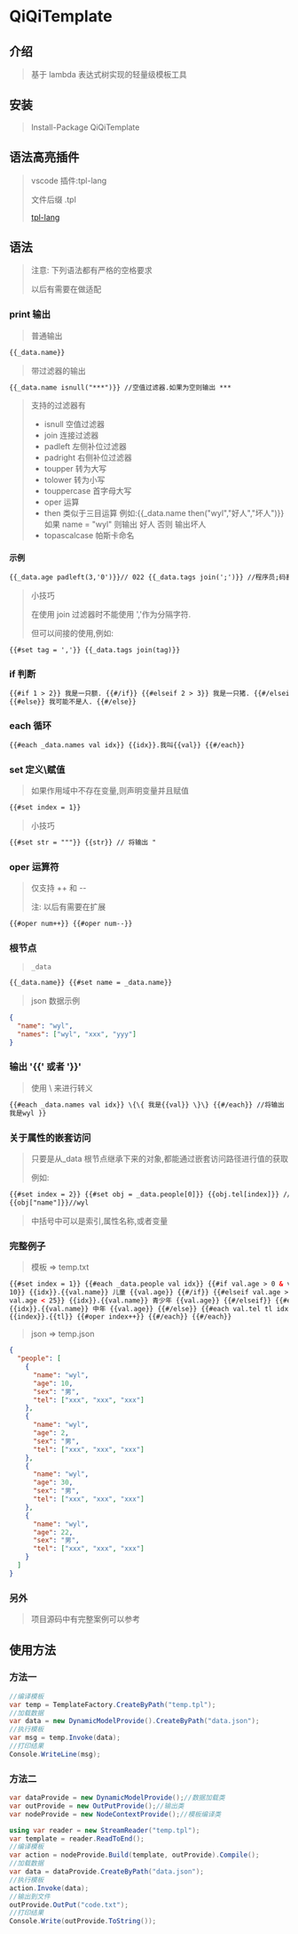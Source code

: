# QiQiTemplate

## 介绍

> 基于 lambda 表达式树实现的轻量级模板工具

## 安装

> Install-Package QiQiTemplate

## 语法高亮插件

> vscode 插件:tpl-lang
>
> 文件后缀 .tpl
>
> [tpl-lang](https://gitee.com/qiqigouwo/tpl-lang.git)

## 语法

> 注意: 下列语法都有严格的空格要求
>
> 以后有需要在做适配

### print 输出

> 普通输出

```html
{{_data.name}}
```

> 带过滤器的输出

```html
{{_data.name isnull("***")}} //空值过滤器.如果为空则输出 ***
```

> 支持的过滤器有
>
> - isnull 空值过滤器
> - join 连接过滤器
> - padleft 左侧补位过滤器
> - padright 右侧补位过滤器
> - toupper 转为大写
> - tolower 转为小写
> - touppercase 首字母大写
> - oper 运算
> - then 类似于三目运算 例如:{{_data.name then("wyl","好人","坏人")}} 如果 name = "wyl" 则输出 好人 否则 输出坏人
> - topascalcase 帕斯卡命名

#### 示例

```html
{{_data.age padleft(3,'0')}}// 022 {{_data.tags join(';')}} //程序员;码畜
```

> 小技巧
>
> 在使用 join 过滤器时不能使用 ','作为分隔字符.
>
> 但可以间接的使用,例如:

```html
{{#set tag = ','}} {{_data.tags join(tag)}}
```

### if 判断

```html
{{#if 1 > 2}} 我是一只额. {{#/if}} {{#elseif 2 > 3}} 我是一只猪. {{#/elseif}}
{{#else}} 我可能不是人. {{#/else}}
```

### each 循环

```html
{{#each _data.names val idx}} {{idx}}.我叫{{val}} {{#/each}}
```

### set 定义\赋值

> 如果作用域中不存在变量,则声明变量并且赋值

```html
{{#set index = 1}}
```

> 小技巧

```html
{{#set str = """}} {{str}} // 将输出 "
```

### oper 运算符

> 仅支持 ++ 和 --
>
> 注: 以后有需要在扩展

```html
{{#oper num++}} {{#oper num--}}
```

### 根节点

> `_data`

```html
{{_data.name}} {{#set name = _data.name}}
```

> json 数据示例

```json
{
  "name": "wyl",
  "names": ["wyl", "xxx", "yyy"]
}
```

### 输出 '{{' 或者 '}}'

> 使用 \ 来进行转义

```html
{{#each _data.names val idx}} \{\{ 我是{{val}} \}\} {{#/each}} //将输出 {{
我是wyl }}
```

### 关于属性的嵌套访问

> 只要是从\_data 根节点继承下来的对象,都能通过嵌套访问路径进行值的获取
>
> 例如:

```html
{{#set index = 2}} {{#set obj = _data.people[0]}} {{obj.tel[index]}} //xxx
{{obj["name"]}}//wyl
```

> 中括号中可以是索引,属性名称,或者变量

### 完整例子

> 模板 => temp.txt

```html
{{#set index = 1}} {{#each _data.people val idx}} {{#if val.age > 0 & val.age <=
10}} {{idx}}.{{val.name}} 儿童 {{val.age}} {{#/if}} {{#elseif val.age > 10 &
val.age < 25}} {{idx}}.{{val.name}} 青少年 {{val.age}} {{#/elseif}} {{#else}}
{{idx}}.{{val.name}} 中年 {{val.age}} {{#/else}} {{#each val.tel tl idx2}}
{{index}}.{{tl}} {{#oper index++}} {{#/each}} {{#/each}}
```

> json => temp.json

```json
{
  "people": [
    {
      "name": "wyl",
      "age": 10,
      "sex": "男",
      "tel": ["xxx", "xxx", "xxx"]
    },
    {
      "name": "wyl",
      "age": 2,
      "sex": "男",
      "tel": ["xxx", "xxx", "xxx"]
    },
    {
      "name": "wyl",
      "age": 30,
      "sex": "男",
      "tel": ["xxx", "xxx", "xxx"]
    },
    {
      "name": "wyl",
      "age": 22,
      "sex": "男",
      "tel": ["xxx", "xxx", "xxx"]
    }
  ]
}
```

### 另外

> 项目源码中有完整案例可以参考

## 使用方法

### 方法一

```cs
//编译模板
var temp = TemplateFactory.CreateByPath("temp.tpl");
//加载数据
var data = new DynamicModelProvide().CreateByPath("data.json");
//执行模板
var msg = temp.Invoke(data);
//打印结果
Console.WriteLine(msg);
```

### 方法二

```cs
var dataProvide = new DynamicModelProvide();//数据加载类
var outProvide = new OutPutProvide();//输出类
var nodeProvide = new NodeContextProvide();//模板编译类

using var reader = new StreamReader("temp.tpl");
var template = reader.ReadToEnd();
//编译模板
var action = nodeProvide.Build(template, outProvide).Compile();
//加载数据
var data = dataProvide.CreateByPath("data.json");
//执行模板
action.Invoke(data);
//输出到文件
outProvide.OutPut("code.txt");
//打印结果
Console.Write(outProvide.ToString());
```
